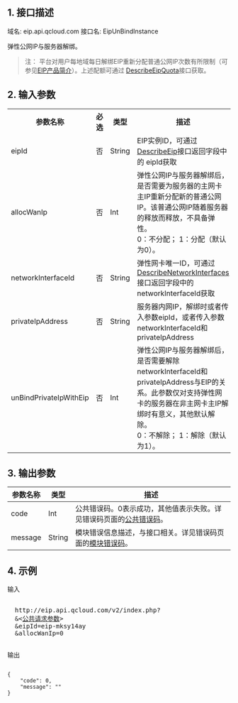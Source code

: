 ## 1. 接口描述
 
域名: eip.api.qcloud.com
接口名: EipUnBindInstance

弹性公网IP与服务器解绑。
>注：
平台对用户每地域每日解绑EIP重新分配普通公网IP次数有所限制（可参见<a href="/doc/product/213/1941" title="/doc/product/213/1941">EIP产品简介</a>）。上述配额可通过 <a href="http://tcecqpoc.fsphere.cn/doc/api/229/%E6%9F%A5%E8%AF%A2%E5%BC%B9%E6%80%A7%E5%85%AC%E7%BD%91IP%E9%85%8D%E9%A2%9D" title="DescribeEipQuota">DescribeEipQuota</a>接口获取。

 

## 2. 输入参数
 

<table class="t"><tbody><tr>
<th><b>参数名称</b></th>
<th><b>必选</b></th>
<th><b>类型</b></th>
<th><b>描述</b></th>
<tr>
<td> eipId <td> 否 <td> String <td> EIP实例ID，可通过<a href="http://tcecqpoc.fsphere.cn/doc/api/229/%E6%9F%A5%E8%AF%A2%E5%BC%B9%E6%80%A7%E5%85%AC%E7%BD%91IP%E5%88%97%E8%A1%A8" title="DescribeEipQuota">DescribeEip</a>接口返回字段中的 eipId获取
<tr>
<td> allocWanIp <td> 否 <td> Int <td> 弹性公网IP与服务器解绑后，是否需要为服务器的主网卡主IP重新分配新的普通公网IP。该普通公网IP随着服务器的释放而释放，不具备弹性。<br>0：不分配； 1：分配（默认为0）。
<tr>
<td> networkInterfaceId <td> 否 <td> String <td> 弹性网卡唯一ID，可通过<a href="/doc/api/245/4814" title="DescribeNetworkInterfaces">DescribeNetworkInterfaces</a>接口返回字段中的networkInterfaceId获取
<tr>
<td> privateIpAddress <td> 否 <td> String <td> 服务器内网IP，解绑时或者传入参数eipId，或者传入参数networkInterfaceId和privateIpAddress
<tr>
<td> unBindPrivateIpWithEip <td> 否 <td> Int <td> 弹性公网IP与服务器解绑后，是否需要解除networkInterfaceId和privateIpAddress与EIP的关系。此参数仅对支持弹性网卡的服务器在非主网卡主IP解绑时有意义，其他默认解除。<br>0：不解除； 1：解除（默认为1）。
</tbody></table>

 

## 3. 输出参数
 

| 参数名称 | 类型 | 描述 |
|---------|---------|---------|
| code | Int | 公共错误码。0表示成功，其他值表示失败。详见错误码页面的[公共错误码](http://tcecqpoc.fsphere.cn/doc/api/372/%E9%94%99%E8%AF%AF%E7%A0%81#1.E3.80.81.E5.85.AC.E5.85.B1.E9.94.99.E8.AF.AF.E7.A0.81)。|
| message | String | 模块错误信息描述，与接口相关。详见错误码页面的[模块错误码](http://tcecqpoc.fsphere.cn/doc/api/372/%E9%94%99%E8%AF%AF%E7%A0%81#2.E3.80.81.E6.A8.A1.E5.9D.97.E9.94.99.E8.AF.AF.E7.A0.81)。|


 

## 4. 示例
 
输入
<pre>

  http://eip.api.qcloud.com/v2/index.php?
  &<<a href="http://tcecqpoc.fsphere.cn/doc/api/229/6976">公共请求参数</a>>
  &eipId=eip-mksy14ay
  &allocWanIp=0

</pre>

输出
```

{
    "code": 0,
    "message": ""
}

```


